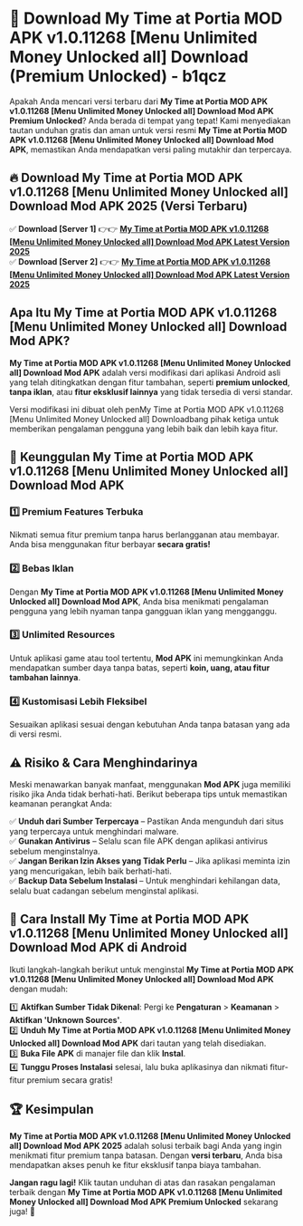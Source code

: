 # 🎯 Download My Time at Portia MOD APK v1.0.11268 [Menu Unlimited Money Unlocked all] Download (Premium Unlocked) -  b1qcz

Apakah Anda mencari versi terbaru dari **My Time at Portia MOD APK v1.0.11268 [Menu Unlimited Money Unlocked all] Download Mod APK Premium Unlocked**? Anda berada di tempat yang tepat! Kami menyediakan tautan unduhan gratis dan aman untuk versi resmi **My Time at Portia MOD APK v1.0.11268 [Menu Unlimited Money Unlocked all] Download Mod APK**, memastikan Anda mendapatkan versi paling mutakhir dan terpercaya.

## 🔥 Download My Time at Portia MOD APK v1.0.11268 [Menu Unlimited Money Unlocked all] Download Mod APK 2025 (Versi Terbaru)

✅ **Download [Server 1]** 👉👉 [**My Time at Portia MOD APK v1.0.11268 [Menu Unlimited Money Unlocked all] Download Mod APK Latest Version 2025**](https://momento.my/?title=My_Time_at_Portia_MOD_APK_v1.0.11268_[Menu_Unlimited_Money_Unlocked_all]_Download)  
✅ **Download [Server 2]** 👉👉 [**My Time at Portia MOD APK v1.0.11268 [Menu Unlimited Money Unlocked all] Download Mod APK Latest Version 2025**](https://momento.my/?title=My_Time_at_Portia_MOD_APK_v1.0.11268_[Menu_Unlimited_Money_Unlocked_all]_Download)  

## Apa Itu My Time at Portia MOD APK v1.0.11268 [Menu Unlimited Money Unlocked all] Download Mod APK?

**My Time at Portia MOD APK v1.0.11268 [Menu Unlimited Money Unlocked all] Download Mod APK** adalah versi modifikasi dari aplikasi Android asli yang telah ditingkatkan dengan fitur tambahan, seperti **premium unlocked**, **tanpa iklan**, atau **fitur eksklusif lainnya** yang tidak tersedia di versi standar.

Versi modifikasi ini dibuat oleh penMy Time at Portia MOD APK v1.0.11268 [Menu Unlimited Money Unlocked all] Downloadbang pihak ketiga untuk memberikan pengalaman pengguna yang lebih baik dan lebih kaya fitur.

## 🎯 Keunggulan My Time at Portia MOD APK v1.0.11268 [Menu Unlimited Money Unlocked all] Download Mod APK

### 1️⃣ Premium Features Terbuka
Nikmati semua fitur premium tanpa harus berlangganan atau membayar. Anda bisa menggunakan fitur berbayar **secara gratis!**

### 2️⃣ Bebas Iklan
Dengan **My Time at Portia MOD APK v1.0.11268 [Menu Unlimited Money Unlocked all] Download Mod APK**, Anda bisa menikmati pengalaman pengguna yang lebih nyaman tanpa gangguan iklan yang mengganggu.

### 3️⃣ Unlimited Resources
Untuk aplikasi game atau tool tertentu, **Mod APK** ini memungkinkan Anda mendapatkan sumber daya tanpa batas, seperti **koin, uang, atau fitur tambahan lainnya**.

### 4️⃣ Kustomisasi Lebih Fleksibel
Sesuaikan aplikasi sesuai dengan kebutuhan Anda tanpa batasan yang ada di versi resmi.

## ⚠️ Risiko & Cara Menghindarinya

Meski menawarkan banyak manfaat, menggunakan **Mod APK** juga memiliki risiko jika Anda tidak berhati-hati. Berikut beberapa tips untuk memastikan keamanan perangkat Anda:

✅ **Unduh dari Sumber Terpercaya** – Pastikan Anda mengunduh dari situs yang terpercaya untuk menghindari malware.  
✅ **Gunakan Antivirus** – Selalu scan file APK dengan aplikasi antivirus sebelum menginstalnya.  
✅ **Jangan Berikan Izin Akses yang Tidak Perlu** – Jika aplikasi meminta izin yang mencurigakan, lebih baik berhati-hati.  
✅ **Backup Data Sebelum Instalasi** – Untuk menghindari kehilangan data, selalu buat cadangan sebelum menginstal aplikasi.

## 📌 Cara Install My Time at Portia MOD APK v1.0.11268 [Menu Unlimited Money Unlocked all] Download Mod APK di Android

Ikuti langkah-langkah berikut untuk menginstal **My Time at Portia MOD APK v1.0.11268 [Menu Unlimited Money Unlocked all] Download Mod APK** dengan mudah:

1️⃣ **Aktifkan Sumber Tidak Dikenal**: Pergi ke **Pengaturan** > **Keamanan** > **Aktifkan 'Unknown Sources'**.  
2️⃣ **Unduh My Time at Portia MOD APK v1.0.11268 [Menu Unlimited Money Unlocked all] Download Mod APK** dari tautan yang telah disediakan.  
3️⃣ **Buka File APK** di manajer file dan klik **Instal**.  
4️⃣ **Tunggu Proses Instalasi** selesai, lalu buka aplikasinya dan nikmati fitur-fitur premium secara gratis!

## 🏆 Kesimpulan

**My Time at Portia MOD APK v1.0.11268 [Menu Unlimited Money Unlocked all] Download Mod APK 2025** adalah solusi terbaik bagi Anda yang ingin menikmati fitur premium tanpa batasan. Dengan **versi terbaru**, Anda bisa mendapatkan akses penuh ke fitur eksklusif tanpa biaya tambahan.

**Jangan ragu lagi!** Klik tautan unduhan di atas dan rasakan pengalaman terbaik dengan **My Time at Portia MOD APK v1.0.11268 [Menu Unlimited Money Unlocked all] Download Mod APK Premium Unlocked** sekarang juga! 🚀
